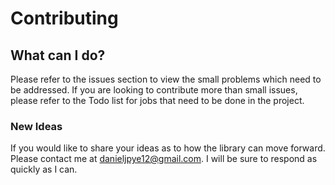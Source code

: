 # Contributing

## What can I do?
  Please refer to the issues section to view the small problems which need to be addressed. If you
  are looking to contribute more than small issues, please refer to the Todo list for jobs that need
  to be done in the project.

### New Ideas
  If you would like to share your ideas as to how the library can move forward. Please contact me
  at danieljpye12@gmail.com. I will be sure to respond as quickly as I can.

<!-- ## Submitting Pull Requests


### Getting started

### Running the tests

### Updating the docs -->
